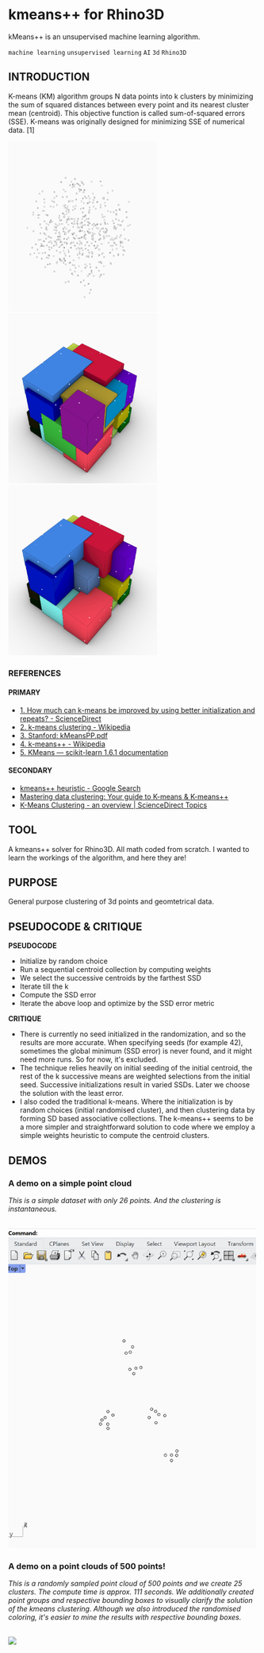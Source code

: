 # kmeans++ for Rhino3D
kMeans++ is an unsupervised machine learning algorithm.

`machine learning` `unsupervised learning` `AI` `3d` `Rhino3D`

## **INTRODUCTION**
K-means (KM) algorithm groups N data points into k clusters by minimizing the sum of squared distances between every point and its nearest cluster mean (centroid). This objective function is called sum-of-squared errors (SSE). K-means was originally designed for minimizing SSE of numerical data. [1]

<img src="https://github.com/gasingh/k-means/blob/main/ViewCapture20250526_205909.jpg" width="300"> <img src="https://github.com/gasingh/k-means/blob/main/ViewCapture20250526_210043.jpg" width="300">  <img src="https://github.com/gasingh/k-means/blob/main/ViewCapture20250526_213704.jpg" width="300">
<br>

### REFERENCES

#### PRIMARY
- [1. How much can k-means be improved by using better initialization and repeats? - ScienceDirect](https://www.sciencedirect.com/science/article/pii/S0031320319301608)
- [2. k-means clustering - Wikipedia](https://en.wikipedia.org/wiki/K-means_clustering)
- [3. Stanford: kMeansPP.pdf](https://theory.stanford.edu/~sergei/papers/kMeansPP-soda.pdf)
- [4. k-means++ - Wikipedia](https://en.wikipedia.org/wiki/K-means%2B%2B)
- [5. KMeans — scikit-learn 1.6.1 documentation](https://scikit-learn.org/stable/modules/generated/sklearn.cluster.KMeans.html)

#### SECONDARY
- [kmeans++ heuristic - Google Search](https://www.google.com/search?q=kmeans%2B%2B+heuristic&sca_esv=fd75f58ac1ff980e&sxsrf=AE3TifMjmMSKIw1X2rmVBPleUle1XsR_1w%3A1748292902734&ei=JtU0aLTOLIWlhbIP-PC6mA4&ved=0ahUKEwi0-bjLgsKNAxWFUkEAHXi4DuMQ4dUDCBA&uact=5&oq=kmeans%2B%2B+heuristic&gs_lp=Egxnd3Mtd2l6LXNlcnAiEmttZWFucysrIGhldXJpc3RpYzIHECMYsAIYJzIIEAAYgAQYogQyCBAAGIAEGKIEMgUQABjvBUjLAlB4WHhwAXgBkAEAmAGNAaABjQGqAQMwLjG4AQPIAQD4AQGYAgKgApQBwgIKEAAYsAMY1gQYR5gDAOIDBRIBMSBAiAYBkAYIkgcDMS4xoAfVBLIHAzAuMbgHkgE&sclient=gws-wiz-serp)
- [Mastering data clustering: Your guide to K-means & K-means++](https://www.aiacceleratorinstitute.com/mastering-data-clustering-your-comprehensive-guide-to-k-means-and-k-means/#:~:text=Like%20K%2Dmeans%2C%20it%20is,can%20lead%20to%20suboptimal%20results.)
- [K-Means Clustering - an overview | ScienceDirect Topics](https://www.sciencedirect.com/topics/computer-science/k-means-clustering)

## **TOOL**

A kmeans++ solver for Rhino3D. All math coded from scratch. I wanted to learn the workings of the algorithm, and here they are!

## **PURPOSE**

General purpose clustering of 3d points and geomtetrical data.

## **PSEUDOCODE & CRITIQUE**

**PSEUDOCODE**
- Initialize by random choice
- Run a sequential centroid collection by computing weights
- We select the successive centroids by the farthest SSD
- Iterate till the k
- Compute the SSD error
- Iterate the above loop and optimize by the SSD error metric

**CRITIQUE**
- There is currently no seed initialized in the randomization, and so the results are more accurate. When specifying seeds (for example 42), sometimes the global minimum (SSD error) is never found, and it might need more runs. So for now, it's excluded.
- The technique relies heavily on initial seeding of the initial centroid, the rest of the k successive means are weighted selections from the initial seed. Successive initializations result in varied SSDs. Later we choose the solution with the least error.
- I also coded the traditional k-means. Where the initialization is by random choices (initial randomised cluster), and then clustering data by forming SD based associative collections. The k-means++ seems to be a more simpler and straightforward solution to code where we employ a simple weights heuristic to compute the centroid clusters.

## **DEMOS**

### **A demo on a simple point cloud** <br>

_This is a simple dataset with only 26 points. And the clustering is instantaneous._

<br>
  <img src="https://github.com/gasingh/k-means/blob/main/kMeansPlusPlus_demo1_250526.gif" width="500"> 
<br>

### **A demo on a point clouds of 500 points!** <br> 

_This is a randomly sampled point cloud of 500 points and we create 25 clusters. The compute time is approx. 111 seconds. We additionally created point groups and respective bounding boxes to visually clarify the solution of the kmeans clustering. Although we also introduced the randomised coloring, it's easier to mine the results with respective bounding boxes._

<br>
  <img src="https://github.com/gasingh/k-means/blob/main/kMeansPlusPlus_demo2_250526.gif" width="500">
<br>
